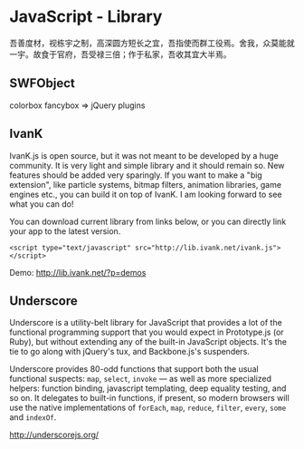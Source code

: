 # JavaScript - Library

吾善度材，视栋宇之制，高深圆方短长之宜，吾指使而群工役焉。舍我，众莫能就一宇。故食于官府，吾受禄三倍；作于私家，吾收其宜大半焉。

## SWFObject

colorbox fancybox => jQuery plugins

## IvanK

IvanK.js is open source, but it was not meant to be developed by a huge community. It is very light and simple library
and it should remain so. New features should be added very sparingly. If you want to make a "big extension", like
particle systems, bitmap filters, animation libraries, game engines etc., you can build it on top of IvanK.
I am looking forward to see what you can do!

You can download current library from links below, or you can directly link your app to the latest version.

```markup
<script type="text/javascript" src="http://lib.ivank.net/ivank.js"></script>
```

Demo: http://lib.ivank.net/?p=demos <sup><i class="fa fa-external-link fa-fw"></i></sup>

## Underscore

Underscore is a utility-belt library for JavaScript that provides a lot of the functional programming support that you
would expect in Prototype.js (or Ruby), but without extending any of the built-in JavaScript objects. It's the tie to go
along with jQuery's tux, and Backbone.js's suspenders.

Underscore provides 80-odd functions that support both the usual functional suspects: ```map```, ```select```, ```invoke``` — as well as
more specialized helpers: function binding, javascript templating, deep equality testing, and so on. It delegates to
built-in functions, if present, so modern browsers will use the native implementations of ```forEach```, ```map```, ```reduce```, ```filter```,
```every```, ```some``` and ```indexOf```.

http://underscorejs.org/


